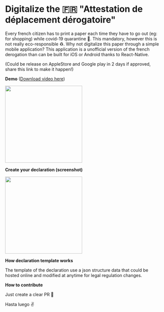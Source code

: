 # Digitalize the 🇫🇷 "Attestation de déplacement dérogatoire"

Every french citizen has to print a paper each time they have to go out (eg: for shopping) while covid-19 quarantine 🦠. This mandatory, however this is not really eco-responsible ♻️. Why not digitalize this paper through a simple mobile application? This application is a unofficial version of the french derogation than can be built for iOS or Android thanks to React-Native.

(Could be release on AppleStore and Google play in 2 days if approved, share this link to make it happen!)

**Demo** (<a href="https://github.com/charlyBerthet/covid19/raw/master/designs/screenshots/demo.mov" target="_blank">Download video here</a>)

<img src="https://github.com/charlyBerthet/covid19/raw/master/designs/screenshots/demo.gif" width="250">



**Create your declaration (screenshot)**

<img src="https://github.com/charlyBerthet/covid19/raw/master/designs/screenshots/screen_1.png" width="250">

**How declaration template works**

The template of the declaration use a json structure data that could be hosted online and modified at anytime for legal regulation changes.

**How to contribute**

Just create a clear PR 🙈

Hasta luego ✌️
